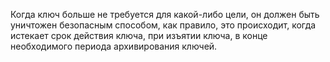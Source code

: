 Когда ключ больше не требуется для какой-либо цели, он должен быть уничтожен безопасным способом, как правило, это происходит, когда истекает срок действия ключа, при изъятии ключа, в конце необходимого периода архивирования ключей.